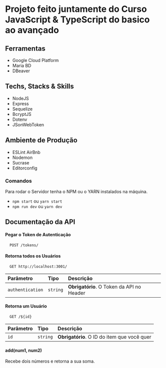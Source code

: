 # Projeto feito juntamente do Curso JavaScript & TypeScript do basico ao avançado

## Ferramentas
* Google Cloud Platform
* Maria BD
* DBeaver

## Techs, Stacks & Skills
* NodeJS
* Express
* Sequelize
* BcryptJS
* Dotenv
* JSonWebToken

## Ambiente de Produção
* ESLint AirBnb
* Nodemon
* Sucrase
* Editorconfig

### Comandos
Para rodar o Servidor tenha o NPM ou o YARN instalados na máquina.
* `npm start` ou `yarn start`
* `npm run dev` ou `yarn dev`

## Documentação da API

#### Pegar o Token de Autenticação
```http
  POST /tokens/
```
#### Retorna todos os Usuários

```http
  GET http://localhost:3001/
```
| Parâmetro   | Tipo       | Descrição                           |
| :---------- | :--------- | :---------------------------------- |
| `authentication` | `string` | **Obrigatório**. O Token da API no Header|

#### Retorna um Usuário

```http
  GET /${id}
```
| Parâmetro   | Tipo       | Descrição                                   |
| :---------- | :--------- | :------------------------------------------ |
| `id`      | `string` | **Obrigatório**. O ID do item que você quer |

#### add(num1, num2)

Recebe dois números e retorna a sua soma.
